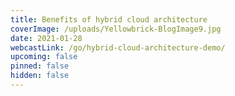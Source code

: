```yaml
---
title: Benefits of hybrid cloud architecture
coverImage: /uploads/Yellowbrick-BlogImage9.jpg
date: 2021-01-28
webcastLink: /go/hybrid-cloud-architecture-demo/
upcoming: false
pinned: false
hidden: false
---
```

